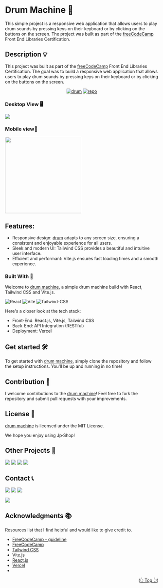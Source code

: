 <div id="top"></div>

# Drum Machine 🥁

This simple project is a responsive web application that allows users to play drum sounds by pressing keys on their keyboard or by clicking on the buttons on the screen. The project was built as part of the [freeCodeCamp](https://www.freecodecamp.org/) Front End Libraries Certification.

## Description 💡

This project was built as part of the [freeCodeCamp](https://www.freecodecamp.org/) Front End Libraries Certification. The goal was to build a responsive web application that allows users to play drum sounds by pressing keys on their keyboard or by clicking on the buttons on the screen.

<div align="center">

[![drum](https://img.shields.io/badge/View%20Demo-000?style=for-the-badge&logo=Google-Chrome&logoColor=white)](https://drum.jpdiaz.dev/)
[![repo](https://img.shields.io/badge/View%20Code-000?style=for-the-badge&logo=GitHub&logoColor=white)](https://pr.new/github.com/JuanPabloDiaz/drumMachine)

</div>

### Desktop View 🖥️

<img src="./image.png" width="" />

### Mobile view📱

<img src="./mobile.png" width="250" />

## Features:

- Responsive design: [drum](https://drum.jpdiaz.dev) adapts to any screen size, ensuring a consistent and enjoyable experience for all users.
- Sleek and modern UI: Tailwind CSS provides a beautiful and intuitive user interface.
- Efficient and performant: Vite.js ensures fast loading times and a smooth experience.

### Built With 🔑

Welcome to [drum machine](https://drum.jpdiaz.dev), a simple drum machine build with React, Tailwind CSS and Vite.js.

![React](https://img.shields.io/badge/React-61DAFB.svg?style=for-the-badge&logo=React&logoColor=black)
![Vite](https://img.shields.io/badge/Vite-646CFF.svg?style=for-the-badge&logo=Vite&logoColor=white)
![Tailwind-CSS](https://img.shields.io/badge/Tailwind%20CSS-06B6D4.svg?style=for-the-badge&logo=Tailwind-CSS&logoColor=white)

Here's a closer look at the tech stack:

- Front-End: React.js, Vite.js, Tailwind CSS
- Back-End: API Integration (RESTful)
- Deployment: Vercel

## Get started 🛠️

To get started with [drum machine](https://drum.jpdiaz.dev), simply clone the repository and follow the setup instructions. You'll be up and running in no time!

## Contribution 🤝

I welcome contributions to the [drum machine](https://drum.jpdiaz.dev)! Feel free to fork the repository and submit pull requests with your improvements.

## License 📜

[drum machine](https://drum.jpdiaz.dev) is licensed under the MIT License.

We hope you enjoy using Jp·Shop!

<!-- OTHER PROJECTS -->

## Other Projects 🚀

![](https://img.shields.io/badge/Platzi_Repos-121f3d?style=for-the-badge&logo=Platzi&logoColor=98CA3F)
[![](https://img.shields.io/badge/2021-222?style=for-the-badge)](https://github.com/JuanPabloDiaz/platzi/tree/main/2021)
[![](https://img.shields.io/badge/2022-222?style=for-the-badge)](https://github.com/JuanPabloDiaz/platzi/tree/main/2022)
[![](https://img.shields.io/badge/2023-222?style=for-the-badge)](https://github.com/JuanPabloDiaz/platzi/tree/main/2023)

<!-- CONTACT -->

## Contact 📞

[![](https://img.shields.io/badge/@1diazdev-fff?style=for-the-badge&logo=linkedin&logoColor=0A66C2)](https://www.linkedin.com/in/1diazdev/)
[![](https://img.shields.io/badge/@1diazdev-fff?style=for-the-badge&logo=Twitter&logoColor=1DA1F2)](https://www.twitter.com/1diazdev)
[![](https://img.shields.io/badge/Gmail-fff?style=for-the-badge&logo=gmail&logoColor=EA4335)](mailto:juan.diaz93@hotmail.com)

[![](https://img.shields.io/badge/Platzi_Profile-121f3d?style=for-the-badge&logo=Platzi&logoColor=98CA3F)](https://platzi.com/p/DiazJuan/)

<!-- ACKNOWLEDGMENTS -->

## Acknowledgments 📚

Resources list that I find helpful and would like to give credit to.

- [FreeCodeCamp - guideline](https://www.freecodecamp.org/learn/front-end-development-libraries/front-end-development-libraries-projects/build-a-drum-machine)
- [FreeCodeCamp](https://www.freecodecamp.org/)
- [Tailwind CSS](https://tailwindcss.com/)
- [Vite.js](https://vitejs.dev/)
- [React.js](https://reactjs.org/)
- [Vercel](https://vercel.com/)
-

<p align="right">(<a href="#top">👆 Top 👆</a>)</p>
